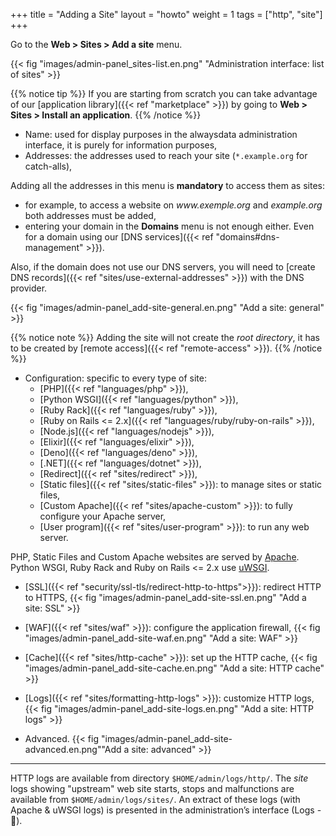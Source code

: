 +++
title = "Adding a Site"
layout = "howto"
weight = 1
tags = ["http", "site"]
+++

Go to the **Web > Sites > Add a site** menu.

{{< fig "images/admin-panel_sites-list.en.png" "Administration interface: list of sites" >}}

{{% notice tip %}}
If you are starting from scratch you can take advantage of our [application library]({{< ref "marketplace" >}}) by going to **Web > Sites > Install an application**.
{{% /notice %}}

- Name: used for display purposes in the alwaysdata administration interface, it is purely for information purposes,
- Addresses: the addresses used to reach your site (`*.example.org` for catch-alls),

Adding all the addresses in this menu is **mandatory** to access them as sites:
- for example, to access a website on *www\.exemple.org* and *example.org* both addresses must be added,
- entering your domain in the **Domains** menu is not enough either. Even for a domain using our [DNS services]({{< ref "domains#dns-management" >}}).

Also, if the domain does not use our DNS servers, you will need to [create DNS records]({{< ref "sites/use-external-addresses" >}}) with the DNS provider.

{{< fig "images/admin-panel_add-site-general.en.png" "Add a site: general" >}}

{{% notice note %}}
Adding the site will not create the *root directory*, it has to be created by [remote access]({{< ref "remote-access" >}}).
{{% /notice %}}

- Configuration: specific to every type of site:
    - [PHP]({{< ref "languages/php" >}}),
    - [Python WSGI]({{< ref "languages/python" >}}),
    - [Ruby Rack]({{< ref "languages/ruby" >}}),
    - [Ruby on Rails <= 2.x]({{< ref "languages/ruby/ruby-on-rails" >}}),
    - [Node.js]({{< ref "languages/nodejs" >}}),
    - [Elixir]({{< ref "languages/elixir" >}}),
    - [Deno]({{< ref "languages/deno" >}}),
    - [.NET]({{< ref "languages/dotnet" >}}),
    - [Redirect]({{< ref "sites/redirect" >}}),
    - [Static files]({{< ref "sites/static-files" >}}): to manage sites or static files,
    - [Custom Apache]({{< ref "sites/apache-custom" >}}): to fully configure your Apache server,
    - [User program]({{< ref "sites/user-program" >}}): to run any web server.

PHP, Static Files and Custom Apache websites are served by [Apache](https://httpd.apache.org/). Python WSGI, Ruby Rack and Ruby on Rails <= 2.x use [uWSGI](https://uwsgi-docs.readthedocs.io/en/latest/).

-   [SSL]({{< ref "security/ssl-tls/redirect-http-to-https">}}): redirect HTTP to HTTPS,
    {{< fig "images/admin-panel_add-site-ssl.en.png" "Add a site: SSL" >}}

-   [WAF]({{< ref "sites/waf" >}}): configure the application firewall,
    {{< fig "images/admin-panel_add-site-waf.en.png" "Add a site: WAF" >}}

-   [Cache]({{< ref "sites/http-cache" >}}): set up the HTTP cache,
    {{< fig "images/admin-panel_add-site-cache.en.png" "Add a site: HTTP cache" >}}

-   [Logs]({{< ref "sites/formatting-http-logs" >}}): customize HTTP logs,
    {{< fig "images/admin-panel_add-site-logs.en.png" "Add a site: HTTP logs" >}}

-   Advanced.
    {{< fig "images/admin-panel_add-site-advanced.en.png""Add a site: advanced" >}}

---

HTTP logs are available from directory `$HOME/admin/logs/http/`. The *site* logs showing "upstream" web site starts, stops and malfunctions are available from `$HOME/admin/logs/sites/`. An extract of these logs (with Apache & uWSGI logs) is presented in the administration’s interface (Logs - 📄).
